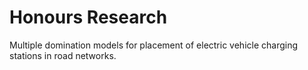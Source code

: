 # Honours Research
Multiple domination models for placement of electric
vehicle charging stations in road networks.
